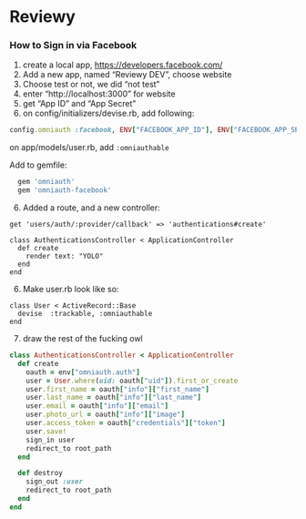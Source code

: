 Reviewy
=======


### How to Sign in via Facebook

1. create a local app, https://developers.facebook.com/
1. Add a new app, named “Reviewy DEV”, choose website
1. Choose test or not, we did “not test"
1. enter “http://localhost:3000” for website
1. get “App ID” and “App Secret"
1. on config/initializers/devise.rb, add following:

```ruby
config.omniauth :facebook, ENV["FACEBOOK_APP_ID"], ENV["FACEBOOK_APP_SECRET"]
```

on app/models/user.rb, add `:omniauthable`

Add to gemfile:

```ruby
  gem 'omniauth'
  gem 'omniauth-facebook'
```

6. Added a route, and a new controller:

```
get 'users/auth/:provider/callback' => 'authentications#create'

class AuthenticationsController < ApplicationController
  def create
    render text: "YOLO"
  end
end
```

6. Make user.rb look like so:

```
class User < ActiveRecord::Base
  devise  :trackable, :omniauthable
end
```

7. draw the rest of the fucking owl

```ruby
class AuthenticationsController < ApplicationController
  def create
    oauth = env["omniauth.auth"]
    user = User.where(uid: oauth["uid"]).first_or_create
    user.first_name = oauth["info"]["first_name"]
    user.last_name = oauth["info"]["last_name"]
    user.email = oauth["info"]["email"]
    user.photo_url = oauth["info"]["image"]
    user.access_token = oauth["credentials"]["token"]
    user.save!
    sign_in user
    redirect_to root_path
  end

  def destroy
    sign_out :user
    redirect_to root_path
  end
end
```

